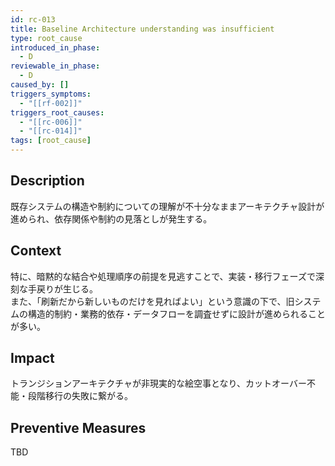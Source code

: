 ```yaml
---
id: rc-013
title: Baseline Architecture understanding was insufficient
type: root_cause
introduced_in_phase:
  - D
reviewable_in_phase:
  - D
caused_by: []
triggers_symptoms:
  - "[[rf-002]]"
triggers_root_causes:
  - "[[rc-006]]"
  - "[[rc-014]]"
tags: [root_cause]
---
```


## Description
既存システムの構造や制約についての理解が不十分なままアーキテクチャ設計が進められ、依存関係や制約の見落としが発生する。

## Context
特に、暗黙的な結合や処理順序の前提を見逃すことで、実装・移行フェーズで深刻な手戻りが生じる。  
また、「刷新だから新しいものだけを見ればよい」という意識の下で、旧システムの構造的制約・業務的依存・データフローを調査せずに設計が進められることが多い。

## Impact
トランジションアーキテクチャが非現実的な絵空事となり、カットオーバー不能・段階移行の失敗に繋がる。

## Preventive Measures
TBD